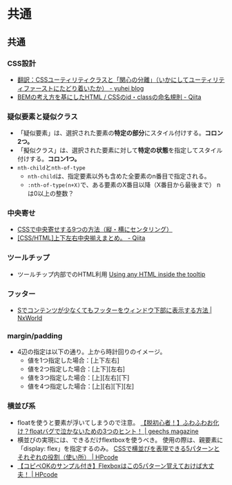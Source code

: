 # 共通

## 共通

### CSS設計

- [翻訳：CSSユーティリティクラスと「関心の分離」（いかにしてユーティリティファーストにたどり着いたか） - yuhei blog](https://yuheiy.hatenablog.com/entry/2020/05/25/021342)
- [BEMの考え方を基にしたHTML / CSSのid・classの命名規則 - Qiita](https://qiita.com/kitaro0729/items/3189ded5647475bc2ae7)

### 疑似要素と疑似クラス

- 「疑似要素」は、選択された要素の**特定の部分**にスタイル付けする。**コロン2つ。**
- 「擬似クラス」は、選択された要素に対して**特定の状態**を指定してスタイル付けする。**コロン1つ。**
- `nth-child`と`nth-of-type`
  - `nth-child`は、指定要素以外も含めた全要素のn番目で指定される。
  - `:nth-of-type(n+X)`で、ある要素のX番目以降（X番目から最後まで）
    nは0以上の整数？

### 中央寄せ

- [CSSで中央寄せする9つの方法（縦・横にセンタリング）](https://saruwakakun.com/html-css/basic/centering)
- [[CSS/HTML]上下左右中央揃えまとめ。 - Qiita](https://qiita.com/super-mana-chan/items/0d35a0b9ac1bf97593c8)

### ツールチップ

- ツールチップ内部でのHTML利用
  [Using any HTML inside the tooltip](http://memopad.bitter.jp/web/jQuery/jQueryTools/demos/tooltip/any-html.html)

### フッター

- [Sでコンテンツが少なくてもフッターをウィンドウ下部に表示する方法 | NxWorld](https://www.nxworld.net/tips/css-sticky-footer.html)

### margin/padding

- 4辺の指定は以下の通り。上から時計回りのイメージ。
  - 値を1つ指定した場合：[上下左右]
  - 値を2つ指定した場合：[上下][左右]
  - 値を3つ指定した場合：[上][左右][下]
  - 値を4つ指定した場合：[上][右][下][左]

### 横並び系

- floatを使うと要素が浮いてしまうので注意。
  [【脱初心者！】ふわふわお化け？floatバグで泣かないための3つのヒント！ | geechs magazine](https://geechs-magazine.com/tag/lifehack/20161005_1)
- 横並びの実現には、できるだけflextboxを使うべき。
  使用の際は、親要素に「display: flex」を指定するのみ。
  [CSSで横並びを表現できる5パターンとそれぞれの役割（使い所） | HPcode](https://haniwaman.com/side-by-side/)
- [【コピペOKのサンプル付き】Flexboxはこの5パターン覚えておけば大丈夫！ | HPcode](https://haniwaman.com/flexbox/)
